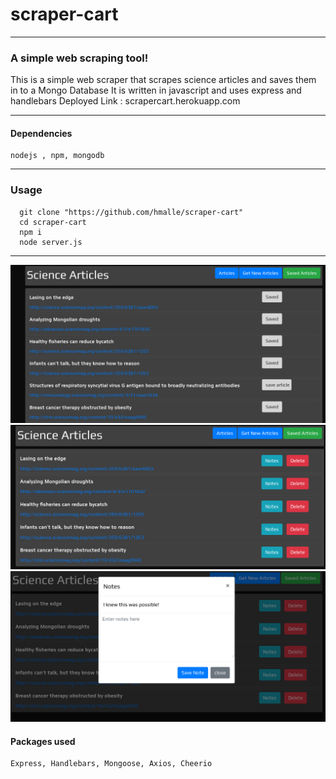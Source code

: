 
# scraper-cart
---
### A simple web scraping tool!

This is a simple web scraper that scrapes science articles and saves them in to a Mongo Database
It is written in javascript and uses express and handlebars
Deployed Link : scrapercart.herokuapp.com

---
#### Dependencies
```
nodejs , npm, mongodb
```
---
### Usage
```
  git clone "https://github.com/hmalle/scraper-cart"
  cd scraper-cart
  npm i
  node server.js
```
---
![Alt text](./imgs/articles.png)
![Alt text](./imgs/saved-articles.png)
![Alt text](./imgs/article-notes.png)

#### Packages used 
``` 
Express, Handlebars, Mongoose, Axios, Cheerio 
```
